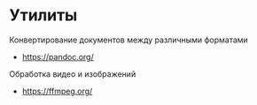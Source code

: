 # Утилиты

Конвертирование документов между различными форматами

* https://pandoc.org/


Обработка видео и изображений

* https://ffmpeg.org/
